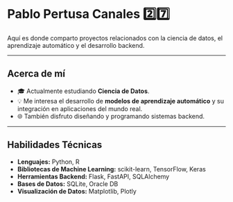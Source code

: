 # Pablo Pertusa Canales 2️⃣7️⃣ 

Aquí es donde comparto proyectos relacionados con la ciencia de datos, el aprendizaje automático y el desarrollo backend.

---

## Acerca de mí  
- 🎓 Actualmente estudiando **Ciencia de Datos**.  
- 💡 Me interesa el desarrollo de **modelos de aprendizaje automático** y su integración en aplicaciones del mundo real.  
- 🌐 También disfruto diseñando y programando sistemas backend.  

---

## Habilidades Técnicas  
- **Lenguajes:** Python, R  
- **Bibliotecas de Machine Learning:** scikit-learn, TensorFlow, Keras  
- **Herramientas Backend:** Flask, FastAPI, SQLAlchemy
- **Bases de Datos:** SQLite, Oracle DB
- **Visualización de Datos:** Matplotlib, Plotly
